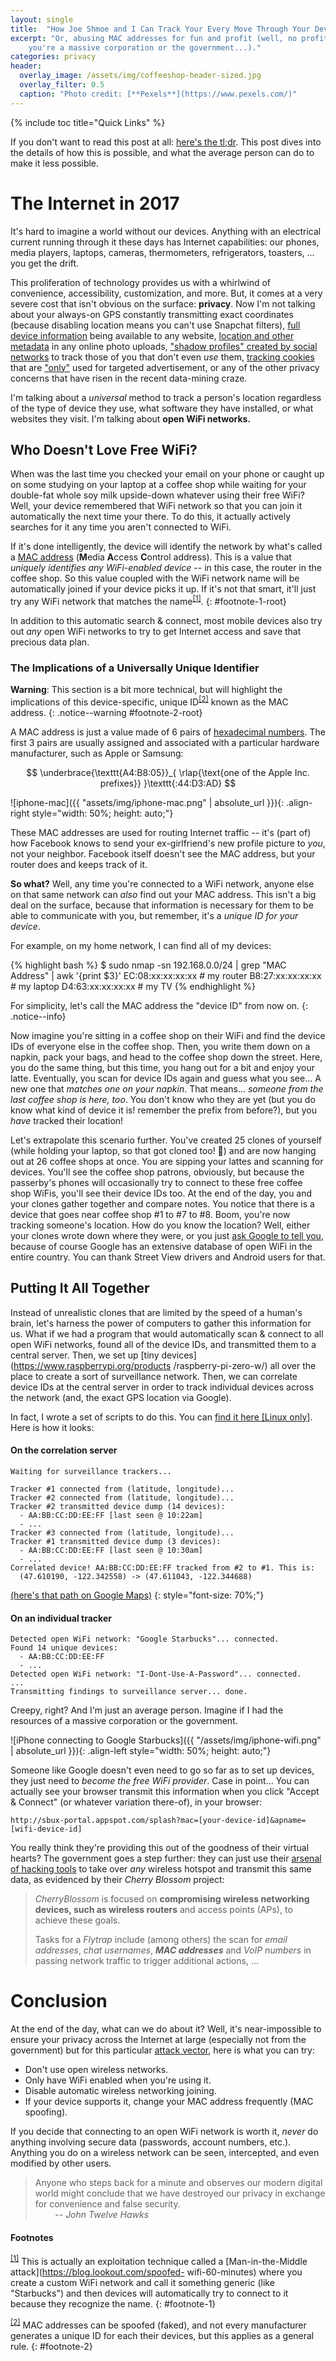 ```yaml
---
layout: single
title:  "How Joe Shmoe and I Can Track Your Every Move Through Your Devices"
excerpt: "Or, abusing MAC addresses for fun and profit (well, no profit unless
    you're a massive corporation or the government...)."
categories: privacy
header:
  overlay_image: /assets/img/coffeeshop-header-sized.jpg
  overlay_filter: 0.5
  caption: "Photo credit: [**Pexels**](https://www.pexels.com/)"
---
```


{% include toc title="Quick Links" %}

If you don't want to read this post at all: [here's the
tl;dr](https://en.wikipedia.org/wiki/Mac_address#Spying). This post dives into
the details of how this is possible, and what the average person can do to make
it less possible.

# The Internet in 2017 #
It's hard to imagine a world without our devices. Anything with an electrical
current running through it these days has Internet capabilities: our phones,
media players, laptops, cameras, thermometers, refrigerators, toasters, ... you
get the drift.

This proliferation of technology provides us with a whirlwind of convenience,
accessibility, customization, and more. But, it comes at a very severe cost
that isn't obvious on the surface: **privacy**. Now I'm not talking about your
always-on GPS constantly transmitting exact coordinates (because disabling
location means you can't use Snapchat filters), [full device
information](https://panopticlick.eff.org/) being available to any website,
[location and other
metadata](https://en.wikipedia.org/wiki/Exif#Privacy_and_security) in any
online photo uploads, ["shadow profiles" created by social
networks](https://www.dailydot.com/news/facebook-shadow-profiles-privacy-faq/)
to track those of you that don't even _use_ them, [tracking
cookies](https://en.wikipedia.org/wiki/Tracking_cookies#Tracking) that are
["only"](http://i3.kym-cdn.com/photos/images/newsfeed/000/594/192/596.gif)
used for targeted advertisement, or any of the other privacy concerns that have
risen in the recent data-mining craze.

I'm talking about a _universal_ method to track a person's location regardless
of the type of device they use, what software they have installed, or what
websites they visit. I'm talking about **open WiFi networks.**

## Who Doesn't Love Free WiFi? ##
When was the last time you checked your email on your phone or caught up on
some studying on your laptop at a coffee shop while waiting for your double-fat
whole soy milk upside-down whatever using their free WiFi? Well, your device
remembered that WiFi network so that you can join it automatically the next
time your there. To do this, it actually actively searches for it any time you
aren't connected to WiFi.

If it's done intelligently, the device will identify the network by what's
called a [MAC address](https://en.wikipedia.org/wiki/Mac_address) (**M**edia
**A**ccess **C**ontrol address). This is a value that _uniquely identifies any
WiFi-enabled device_ -- in this case, the router in the coffee shop. So this
value coupled with the WiFi network name will be automatically joined if your
device picks it up. If it's not that smart, it'll just try any WiFi network
that matches the name<sup><a href="#footnote-1">[1]</a></sup>.
{: #footnote-1-root}

In addition to this automatic search & connect, most mobile devices also try
out _any_ open WiFi networks to try to get Internet access and save that
precious data plan.

### The Implications of a Universally Unique Identifier ###
**Warning**: This section is a bit more technical, but will highlight the
implications of this device-specific, unique ID<sup><a
href="#footnote-2">[2]</a></sup> known as the MAC address.
{: .notice--warning #footnote-2-root}

A MAC address is just a value made of 6 pairs of [hexadecimal
numbers](https://en.wikipedia.org/wiki/Hexadecimal). The first 3 pairs are
usually assigned and associated with a particular hardware manufacturer, such
as Apple or Samsung:

$$ \underbrace{\texttt{A4:B8:05}}_{
        \rlap{\text{one of the Apple Inc. prefixes}}
    }\texttt{:44:D3:AD} $$

![iphone-mac]({{ "assets/img/iphone-mac.png" | absolute_url }}){: .align-right style="width: 50%; height: auto;"}

These MAC addresses are used for routing Internet traffic -- it's (part of) how
Facebook knows to send your ex-girlfriend's new profile picture to _you_, not
your neighbor. Facebook itself doesn't see the MAC address, but your router
does and keeps track of it.

**So what?** Well, any time you're connected to a WiFi network, anyone else on
that same network can _also_ find out your MAC address. This isn't a big deal
on the surface, because that information is necessary for them to be able to
communicate with you, but remember, it's a _unique ID for your device_.

For example, on my home network, I can find all of my devices:

{% highlight bash %}
    $ sudo nmap -sn 192.168.0.0/24 | grep "MAC Address" | awk '{print $3}'
    EC:08:xx:xx:xx:xx   # my router
    B8:27:xx:xx:xx:xx   # my laptop
    D4:63:xx:xx:xx:xx   # my TV
{% endhighlight %}

For simplicity, let's call the MAC address the "device ID" from now on.
{: .notice--info}

Now imagine you're sitting in a coffee shop on their WiFi and find the device
IDs of everyone else in the coffee shop. Then, you write them down on a napkin,
pack your bags, and head to the coffee shop down the street. Here, you do the
same thing, but this time, you hang out for a bit and enjoy your latte.
Eventually, you scan for device IDs again and guess what you see... A new one
that _matches one on your napkin_. That means... _someone from the last coffee
shop is here, too_. You don't know who they are yet (but you do know what kind
of device it is! remember the prefix from before?), but you _have_ tracked
their location!

Let's extrapolate this scenario further. You've created 25 clones of yourself
(while holding your laptop, so that got cloned too! 🙌) and are now hanging out
at 26 coffee shops at once. You are sipping your lattes and scanning for
devices. You'll see the coffee shop patrons, obviously, but because the
passerby's phones will occasionally try to connect to these free coffee shop
WiFis, you'll see their device IDs too. At the end of the day, you and your
clones gather together and compare notes. You notice that there is a device
that goes near coffee shop #1 to #7 to #8. Boom, you're now tracking someone's
location. How do you know the location? Well, either your clones wrote down
where they were, or you just [ask Google to tell
you](https://developers.google.com/maps/documentation/geolocation/), because of
course Google has an extensive database of open WiFi in the entire country. You
can thank Street View drivers and Android users for that.

## Putting It All Together ##
Instead of unrealistic clones that are limited by the speed of a human's brain,
let's harness the power of computers to gather this information for us. What if
we had a program that would automatically scan & connect to all open WiFi
networks, found all of the device IDs, and transmitted them to a central
server. Then, we set up [tiny devices](https://www.raspberrypi.org/products
/raspberry-pi-zero-w/) all over the place to create a sort of surveillance
network. Then, we can correlate device IDs at the central server in order to
track individual devices across the network (and, the exact GPS location via
Google).

In fact, I wrote a set of scripts to do this. You can [find it here [Linux
only]](https://github.com/Shaptic/Big-Brother). Here is how it looks:

#### On the correlation server ####
    Waiting for surveillance trackers...

    Tracker #1 connected from (latitude, longitude)...
    Tracker #2 connected from (latitude, longitude)...
    Tracker #2 transmitted device dump (14 devices):
      - AA:BB:CC:DD:EE:FF [last seen @ 10:22am]
      - ...
    Tracker #3 connected from (latitude, longitude)...
    Tracker #1 transmitted device dump (3 devices):
      - AA:BB:CC:DD:EE:FF [last seen @ 10:30am]
      - ...
    Correlated device! AA:BB:CC:DD:EE:FF tracked from #2 to #1. This is:
      (47.610190, -122.342558) -> (47.611043, -122.344688)

[(here's that path on Google Maps)](https://www.google.com/maps/dir/47.610190,+-122.342558/47.611043,+-122.344688/)
{: style="font-size: 70%;"}

#### On an individual tracker ####
    Detected open WiFi network: "Google Starbucks"... connected.
    Found 14 unique devices:
      - AA:BB:CC:DD:EE:FF
      - ...
    Detected open WiFi network: "I-Dont-Use-A-Password"... connected.
    ...
    Transmitting findings to surveillance server... done.

Creepy, right? And I'm just an average person. Imagine if I had the resources
of a massive corporation or the government.

![iPhone connecting to Google Starbucks]({{ "/assets/img/iphone-wifi.png" | absolute_url }}){: .align-left style="width: 50%; height: auto;"}

Someone like Google doesn't even need to go so far as to set up devices, they
just need to _become the free WiFi provider_. Case in point... You can actually
see your browser transmit this information when you click "Accept & Connect"
(or whatever variation there-of), in your browser:

    http://sbux-portal.appspot.com/splash?mac=[your-device-id]&apname=[wifi-device-id]

You really think they're providing this out of the goodness of their virtual
hearts? The government goes a step further: they can just use their [arsenal of
hacking tools](https://wikileaks.org/vault7/releases/#Cherry%20Blossom) to take
over _any_ wireless hotspot and transmit this same data, as evidenced by their
_Cherry Blossom_ project:

> _CherryBlossom_ is focused on **compromising wireless networking devices,
> such as wireless routers** and access points (APs), to achieve these goals.
> 
> Tasks for a _Flytrap_ include (among others) the scan for _email addresses_,
> _chat usernames_, _**MAC addresses**_ and _VoIP numbers_ in passing network
> traffic to trigger additional actions, ...

# Conclusion #
At the end of the day, what can we do about it? Well, it's near-impossible to
ensure your privacy across the Internet at large (especially not from the
government) but for this particular [attack
vector](https://en.wikipedia.org/wiki/Vector_(malware)), here is what you can
try:

  - Don't use open wireless networks.
  - Only have WiFi enabled when you're using it.
  - Disable automatic wireless networking joining.
  - If your device supports it, change your MAC address frequently (MAC
    spoofing).

If you decide that connecting to an open WiFi network is worth it, _never_ do
anything involving secure data (passwords, account numbers, etc.). Anything you
do on a wireless network can be seen, intercepted, and even modified by other
users.

> Anyone who steps back for a minute and observes our modern digital world
> might conclude that we have destroyed our privacy in exchange for convenience
> and false security.  
> &nbsp;&nbsp;&nbsp;&nbsp;&nbsp;&nbsp;&nbsp;&nbsp;-- _John Twelve Hawks_

#### Footnotes ####
<sup><a href="#footnote-1-root">[1]</a></sup>  This is actually an exploitation
technique called a [Man-in-the-Middle attack](https://blog.lookout.com/spoofed-
wifi-60-minutes) where you create a custom WiFi network and call it something
generic (like "Starbucks") and then devices will automatically try to connect
to it because they recognize the name.
{: #footnote-1}

<sup><a href="#footnote-2-root">[2]</a></sup>  MAC addresses can be spoofed
(faked), and not every manufacturer generates a unique ID for each their
devices, but this applies as a general rule.
{: #footnote-2}
